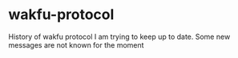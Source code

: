 # wakfu-protocol
History of wakfu protocol I am trying to keep up to date. Some new messages are not known for the moment
